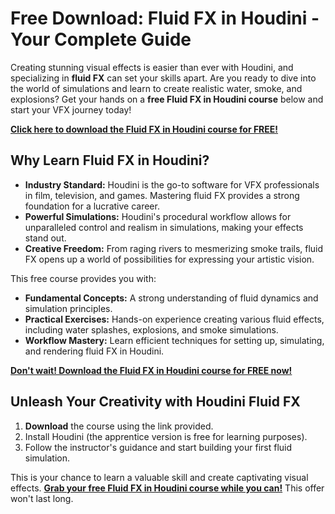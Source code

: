 # Free Download: Fluid FX in Houdini - Your Complete Guide

Creating stunning visual effects is easier than ever with Houdini, and specializing in **fluid FX** can set your skills apart. Are you ready to dive into the world of simulations and learn to create realistic water, smoke, and explosions? Get your hands on a **free Fluid FX in Houdini course** below and start your VFX journey today!

[**Click here to download the Fluid FX in Houdini course for FREE!**](https://udemywork.com/fluid-fx-in-houdini)

## Why Learn Fluid FX in Houdini?

*   **Industry Standard:** Houdini is the go-to software for VFX professionals in film, television, and games. Mastering fluid FX provides a strong foundation for a lucrative career.
*   **Powerful Simulations:** Houdini's procedural workflow allows for unparalleled control and realism in simulations, making your effects stand out.
*   **Creative Freedom:** From raging rivers to mesmerizing smoke trails, fluid FX opens up a world of possibilities for expressing your artistic vision.

This free course provides you with:

*   **Fundamental Concepts:** A strong understanding of fluid dynamics and simulation principles.
*   **Practical Exercises:** Hands-on experience creating various fluid effects, including water splashes, explosions, and smoke simulations.
*   **Workflow Mastery:** Learn efficient techniques for setting up, simulating, and rendering fluid FX in Houdini.

[**Don't wait! Download the Fluid FX in Houdini course for FREE now!**](https://udemywork.com/fluid-fx-in-houdini)

## Unleash Your Creativity with Houdini Fluid FX

1.  **Download** the course using the link provided.
2.  Install Houdini (the apprentice version is free for learning purposes).
3.  Follow the instructor's guidance and start building your first fluid simulation.

This is your chance to learn a valuable skill and create captivating visual effects. **[Grab your free Fluid FX in Houdini course while you can!](https://udemywork.com/fluid-fx-in-houdini)** This offer won't last long.
